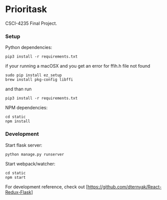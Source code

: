 # Prioritask

CSCI-4235 Final Project.

### Setup

Python dependencies:

`pip3 install -r requirements.txt`

if your running a macOSX
and you get an error for ffih.h file not found


```
sudo pip install ez_setup
brew install pkg-config libffi
```

and than run

```
pip3 install -r requirements.txt
```

NPM dependencies:

```
cd static
npm install
```

### Development

Start flask server:

`python manage.py runserver`

Start webpack/watcher:
```
cd static
npm start
```

For development reference, check out [https://github.com/dternyak/React-Redux-Flask]
